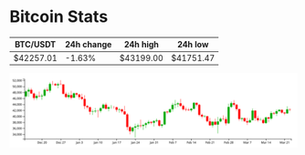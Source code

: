 # Bitcoin Stats

BTC/USDT|24h change|24h high|24h low|
|---|---|---|---|
|$42257.01|-1.63%|$43199.00|$41751.47|

<img src="./chart.svg">
